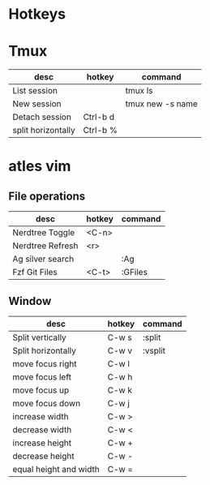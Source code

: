 # Hotkeys

# Tmux
| desc                 | hotkey   | command          |
| -------------------- | -------- | ---------------- |
| List session         |          | tmux ls          |
| New session          |          | tmux new -s name |
| Detach session       | Ctrl-b d |                  |
| split horizontally   | Ctrl-b % |                  |

# atles vim
## File operations

| desc                 | hotkey   | command  |
| -------------------- | -------- | -------- |
| Nerdtree Toggle      | \<C-n\>  |          |
| Nerdtree Refresh     | \<r\>    |          |
| Ag silver search     |          | :Ag      |
| Fzf Git Files        | \<C-t\>  | :GFiles  |

## Window
| desc                   | hotkey           | command  |
| ---------------------- | ---------------- | -------- |
| Split vertically       | C-w s | :split   |
| Split horizontally     | C-w v | :vsplit  |
| move focus right       | C-w l |          |
| move focus left        | C-w h |          |
| move focus up          | C-w k |          |
| move focus down        | C-w j |          |
| increase width         | C-w > |          |
| decrease width         | C-w < |          |
| increase height        | C-w + |          |
| decrease height        | C-w - |          |
| equal height and width | C-w = |          |
